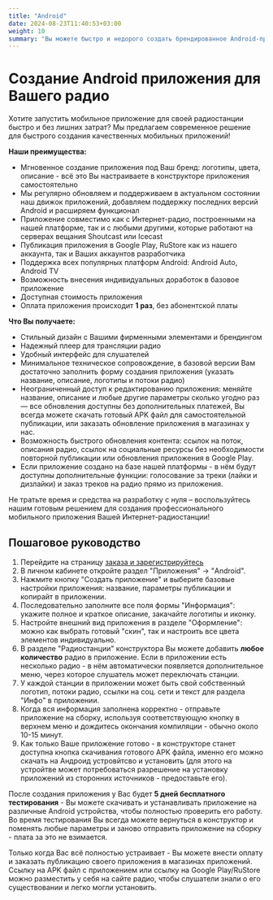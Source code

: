 ```yaml
---
title: "Android"
date: 2024-08-23T11:40:53+03:00
weight: 10
summary: "Вы можете быстро и недорого создать брендированное Android-приложение для своей радиостанции с помощью нашей платформы — без программирования, с настраиваемым дизайном, интеграцией потоков вещания и возможностью публикации в магазинах приложений Google Play и RuStore; обновления бесплатны, тестирование доступно до оплаты, а платёж — только одноразовый."
---
```


# Создание Android приложения для Вашего радио
Хотите запустить мобильное приложение для своей радиостанции быстро и без лишних затрат? Мы предлагаем современное решение для быстрого создания качественных мобильных приложений!

**Наши преимущества:**
- Мгновенное создание приложения под Ваш бренд: логотипы, цвета, описание - всё это Вы настраиваете в конструкторе приложения самостоятельно
- Мы регулярно обновляем и поддерживаем в актуальном состоянии наш движок приложений, добавляем поддержку последних версий Android и расширяем функционал
- Приложение совместимо как с Интернет-радио, построенными на нашей платформе, так и с любыми другими, которые работают на серверах вещания Shoutcast или Icecast
- Публикация приложения в Google Play, RuStore как из нашего аккаунта, так и Ваших аккаунтов разработчика
- Поддержка всех популярных платформ Android: Android Auto, Android TV
- Возможность внесения индивидуальных доработок в базовое приложение
- Доступная стоимость приложения
- Оплата приложения происходит **1 раз**, без абонентской платы

**Что Вы получаете:**
- Стильный дизайн с Вашими фирменными элементами и брендингом
- Надежный плеер для трансляции радио
- Удобный интерфейс для слушателей
- Минимальное техническое сопровождение, в базовой версии Вам достаточно заполнить форму создания приложения (указать название, описание, логотипы и потоки радио)
- Неограниченный доступ к редактированию приложения: меняйте название, описание и любые другие параметры сколько угодно раз — все обновления доступны без дополнительных платежей, Вы всегда можете скачать готовый APK файл для самостоятельной публикации, или заказать обновление приложения в магазинах у нас.
- Возможность быстрого обновления контента: ссылок на поток, описания радио, ссылок на социальные ресурсы без необходимости повторной публикации или обновления приложения в Google Play.
- Если приложение создано на базе нашей платформы - в нём будут доступны дополнительные функции: голосование за треки (лайки и дизлайки) и заказ треков на радио прямо из приложения.

Не тратьте время и средства на разработку с нуля – воспользуйтесь нашим готовым решением для создания профессионального мобильного приложения Вашей Интернет-радиостанции!

## Пошаговое руководство
1. Перейдите на страницу <a href="https://app.radio-tochka.com/login/" target="_blank">заказа и зарегистрируйтесь</a>
2. В личном кабинете откройте раздел "Приложения" -> "Android".
3. Нажмите кнопку "Создать приложение" и выберите базовые настройки приложения: название, параметры публикации и копирайт в приложении.
4. Последовательно заполните все поля формы "Информация": укажите полное и краткое описание, закачайте логотипы и иконку.
5. Настройте внешний вид приложения в разделе "Оформление": можно как выбрать готовый "скин", так и настроить все цвета элементов индивидуально.
6. В разделе "Радиостанции" конструктора Вы можете добавить **любое количество** радио в приложение. Если в приложении есть несколько радио - в нём автоматически появляется дополнительное меню, через которое слушатель может переключать станции.
7. У каждой станции в приложении может быть свой собственный логотип, потоки радио, ссылки на соц. сети и текст для раздела "Инфо" в приложении.
8. Когда вся информация заполнена корректно - отправьте приложение на сборку, используя соответствующую кнопку в верхнем меню и дождитесь окончания компиляции - обычно около 10-15 минут.
9. Как только Ваше приложение готово - в конструкторе станет доступна кнопка скачивания готового APK файла, именно его можно скачать на Андроид устровйтсво и установить (для этого на устройтве может потребоваться разрешение на установку приложений из сторонних источников - предоставьте его).

После создания приложения у Вас будет **5 дней бесплатного тестирования** - Вы можете скачивать и устанавливать приложение на различные Android устройства, чтобы полностью проверить его работу. Во время тестирования Вы всегда можете вернуться в конструктор и поменять любые параметры и заново отправить приложение на сборку - плата за это не взимается.

Только когда Вас всё полностью устраивает - Вы можете внести оплату и заказать публикацию своего приложения в магазинах приложений.
Ссылку на APK файл с приложением или ссылку на Google Play/RuStore можно разместить у себя на сайте радио, чтобы слушатели знали о его существовании и легко могли установить.
